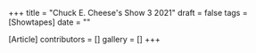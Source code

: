 +++
title = "Chuck E. Cheese's Show 3 2021"
draft = false
tags = [Showtapes]
date = ""

[Article]
contributors = []
gallery = []
+++